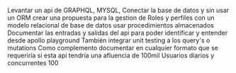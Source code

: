 Levantar un api de GRAPHQL, MYSQL, Conectar la base de datos y sin usar un ORM crear una propuesta para la gestion de Roles y perfiles con un modelo relacional de base de datos usar procedimientos almacenados
Documentar las entradas y salidas del api para poder identificar y entender desde apollo playground
También integrar unit testing a los query's o mutations
Como complemento documentar en cualquier formato que se requeriría si esta api tendría una afluencia de 100mil Usuarios diarios y concurrentes 100
